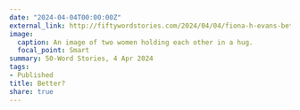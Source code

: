 ```yaml
---
date: "2024-04-04T00:00:00Z"
external_link: http://fiftywordstories.com/2024/04/04/fiona-h-evans-better/
image:
  caption: An image of two women holding each other in a hug. 
  focal_point: Smart
summary: 50-Word Stories, 4 Apr 2024
tags:
- Published
title: Better?
share: true
---
```

<!--
Photo by <a href="https://unsplash.com/@matthewhenry?utm_content=creditCopyText&utm_medium=referral&utm_source=unsplash">Matthew Henry</a> on <a href="https://unsplash.com/photos/two-women-hugging-each-other-HIDx1jXz8tA?utm_content=creditCopyText&utm_medium=referral&utm_source=unsplash">Unsplash</a>
  
-->
